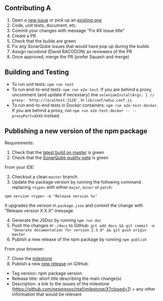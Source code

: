 ## Contributing A

1. Open a [new issue](https://github.com/nespresso/ntaf/issues/new) or pick up an [existing one](https://github.com/nespresso/ntaf/issues)
1. Code, unit tests, document, etc.
1. Commit your changes with message "Fix #X Issue title"
1. Create a PR
1. Check that the builds are green
1. Fix any SonarQube issues that would have pop up during the builds
1. Assign racodond (David RACODON) as reviewers of the PR
1. Once approved, merge the PR (prefer Squash and merge)

## Building and Testing

* To run unit tests: `npm run test`
* To run end-to-end tests: `npm run e2e-test`. If you are behind a proxy, uncomment (and update if necessary) line `seleniumInstallArgs: { // proxy: 'http://localhost:3128'`, in `lib/conf/wdio.conf.js`.
* To run end-to-end tests in Docker containers: `npm run e2e-test-docker`. If you are behind a proxy, run `npm run e2e-test-docker -- --proxyPort=XXXX` instead.


## Publishing a new version of the npm package
Requirements:

1. Check that the [latest build on master](https://travis-ci.org/nespresso/ntaf) is green
2. Check that the [SonarQube quality gate](https://sonarcloud.io/dashboard?id=natf) is green

From your IDE:

2. Checkout a clean `master` branch
3. Update the package version by running the following command replacing `<type>` with either `major`, `minor` or `patch`:
```
npm version <type> -m "Release version %s"
```
It upgrades the version in `package.json` and commit the change with "Release version X.X.X" message.

4. Generate the JSDoc by running `npm run doc`
5. Push the changes in `./docs` to GitHub: `git add docs && git commit -m "Generate documentation for version 2.5.0" && git push origin master`
6. Publish a new release of the npm package by running `npm publish`

From your browser:

7. Close the [milestone](https://github.com/nespresso/ntaf/milestones)
8. Publish a new [new release](https://github.com/nespresso/ntaf/releases/new) on GitHub:
 * Tag version: npm package version
 * Release title: short title describing the main change(s)
 * Description: a link to the issues of the milestone (https://github.com/nespresso/ntaf/milestone/X?closed=1) + any other information that would be relevant

